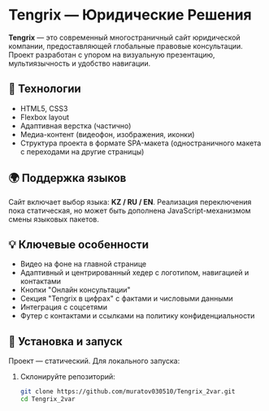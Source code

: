 # Tengrix — Юридические Решения

**Tengrix** — это современный многостраничный сайт юридической компании, предоставляющей глобальные правовые консультации. Проект разработан с упором на визуальную презентацию, мультиязычность и удобство навигации.

## 🔧 Технологии

- HTML5, CSS3
- Flexbox layout
- Адаптивная верстка (частично)
- Медиа-контент (видеофон, изображения, иконки)
- Структура проекта в формате SPA-макета (одностраничного макета с переходами на другие страницы)


## 🌍 Поддержка языков

Сайт включает выбор языка: **KZ / RU / EN**. Реализация переключения пока статическая, но может быть дополнена JavaScript-механизмом смены языковых пакетов.

## 💡 Ключевые особенности

- Видео на фоне на главной странице
- Адаптивный и центрированный хедер с логотипом, навигацией и контактами
- Кнопки "Онлайн консультации"
- Секция "Tengrix в цифрах" с фактами и числовыми данными
- Интеграция с соцсетями
- Футер с контактами и ссылками на политику конфиденциальности

## 📌 Установка и запуск

Проект — статический. Для локального запуска:

1. Склонируйте репозиторий:
   ```bash
   git clone https://github.com/muratov030510/Tengrix_2var.git
   cd Tengrix_2var
